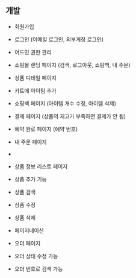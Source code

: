 ## 개발
- 회원가입
- 로그인 (이메일 로그인, 외부계정 로그인)
- 어드민 권한 관리 


- 쇼핑몰 랜딩 페이지 (검색, 로그아웃, 쇼핑백, 내 주문)
- 상품 디테일 페이지
- 카트에 아이팀 추가
- 쇼핑백 페이지 (아이템 개수 수정, 아이템 삭제) 
- 결제 페이지 (상품의 재고가 부족하면 결제가 안 됨) 
- 예약 완료 페이지 (예약 번호) 
- 내 주문 페이지
- 
- 상품 정보 리스트 페이지
- 상품 추가 기능
- 상품 검색 
- 상품 수정
- 상품 삭제
- 페이지네이션

- 오더 페이지
- 오더 상태 수정 가능
- 오더 번호로 검색 가능